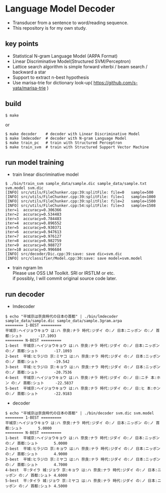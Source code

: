 # Language Model Decoder
- Transducer from a sentence to word/reading sequence.   
- This repository is for my own study.

## key points
- Statistical N-gram Language Model (ARPA Format)
- Linear Discriminative Model(Structured SVM/Perceptron)
- Lattice search algorithm is simple forward viterbi / beam search / backward a star
- Support to extract n-best hypothesis
- Use marisa-trie for dictionary look-up( https://github.com/s-yata/marisa-trie )

## build
```shall
$ make
```
or
```shell
$ make decoder    # decoder with Linear Discriminative Model 
$ make lmdecoder  # decoder with N-gram Language Model
$ make train_pc   # train with Structured Perceptron
$ make train_svm  # train with Structured Support Vector Machine
```  

## run model training
- train linear discriminative model
```shell
$ ./bin/train_svm sample_data/sample.dic sample_data/sample.txt svm.model svm.dic
[INFO] src/utils/FileChunker.cpp:39:splitFile: file=0   sample=500
[INFO] src/utils/FileChunker.cpp:39:splitFile: file=1   sample=1000
[INFO] src/utils/FileChunker.cpp:39:splitFile: file=2   sample=1500
[INFO] src/utils/FileChunker.cpp:54:splitFile: file=3   sample=1508
iter=1  accuracy=0.306366
iter=2  accuracy=0.534483
iter=3  accuracy=0.784483
iter=4  accuracy=0.896552
iter=5  accuracy=0.930371
iter=6  accuracy=0.947613
iter=7  accuracy=0.976127
iter=8  accuracy=0.982759
iter=9  accuracy=0.988727
iter=10 accuracy=0.996684
[INFO] src/decoder/Dic.cpp:39:save: save dic=svm.dic
[INFO] src/classifier/Model.cpp:30:save: save model=svm.model
```

- train ngram lm    
Please use OSS LM Toolkit. SRI or IRSTLM or etc.    
if possibly, I will commit original source code later.

## run decoder
- lmdecoder
```shell
$ echo "平城京は奈良時代の日本の首都" | ./bin/lmdecoder sample_data/sample.dic sample_data/sample.3gram.arpa 
======== 1-BEST =========
平城京:ヘイジョウキョウ は:ハ 奈良:ナラ 時代:ジダイ の:ノ 日本:ニッポン の:ノ 首都:シュト       -17.1093
======== N-BEST =========
1-best  平城京:ヘイジョウキョウ は:ハ 奈良:ナラ 時代:ジダイ の:ノ 日本:ニッポン の:ノ 首都:シュト       -17.1093
2-best  平城:ヒラジロ 京:ミヤコ は:ハ 奈良:ナラ 時代:ジダイ の:ノ 日本:ニッポン の:ノ 首都:シュト       -19.542
3-best  平城:ヒラジロ 京:キョウ は:ハ 奈良:ナラ 時代:ジダイ の:ノ 日本:ニッポン の:ノ 首都:シュト       -20.7536
4-best  平城京:ヘイジョウキョウ は:ハ 奈良:ナラ 時代:ジダイ の:ノ 日:ニチ 本:ホン の:ノ 首都:シュト     -22.5837
5-best  平城京:ヘイジョウキョウ は:ハ 奈良:ナラ 時代:ジダイ の:ノ 日:ヒ 本:ホン の:ノ 首都:シュト       -22.9183
```

- decoder
```shell
$ echo "平城京は奈良時代の日本の首都" | ./bin/decoder svm.dic svm.model 
======== 1-BEST =========
平城京:ヘイジョウキョウ は:ハ 奈良:ナラ 時代:ジダイ の:ノ 日本:ニッポン の:ノ 首都:シュト       5.0000
======== N-BEST =========
1-best  平城京:ヘイジョウキョウ は:ハ 奈良:ナラ 時代:ジダイ の:ノ 日本:ニッポン の:ノ 首都:シュト       5.0000
2-best  平城:ヒラジロ 京:キョウ は:ハ 奈良:ナラ 時代:ジダイ の:ノ 日本:ニッポン の:ノ 首都:シュト       4.9000
3-best  平城:ヒラジロ 京:ミヤコ は:ハ 奈良:ナラ 時代:ジダイ の:ノ 日本:ニッポン の:ノ 首都:シュト       4.7000
4-best  平:タイラ 城:ジョウ 京:キョウ は:ハ 奈良:ナラ 時代:ジダイ の:ノ 日本:ニッポン の:ノ 首都:シュト 4.6000
5-best  平:タイラ 城:ジョウ 京:ミヤコ は:ハ 奈良:ナラ 時代:ジダイ の:ノ 日本:ニッポン の:ノ 首都:シュト 4.5000

```
